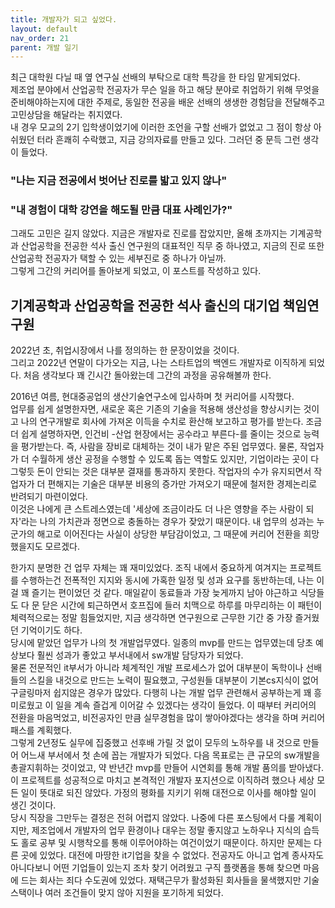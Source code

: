 ```yaml
---
title: 개발자가 되고 싶었다.
layout: default
nav_order: 21
parent: 개발 일기
---
```


최근 대학원 다닐 때 옆 연구실 선배의 부탁으로 대학 특강을 한 타임 맡게되었다.   
제조업 분야에서 산업공학 전공자가 무슨 일을 하고 해당 분야로 취업하기 위해 무엇을 준비해야하는지에 대한 주제로, 동일한 전공을 배운 선배의 생생한 경험담을 전달해주고 고민상담을 해달라는 취지였다.   
내 경우 모교의 2기 입학생이었기에 이러한 조언을 구할 선배가 없었고 그 점이 항상 아쉬웠던 터라 흔쾌히 수락했고, 지금 강의자료를 만들고 있다. 그러던 중 문득 그런 생각이 들었다.   
   
### "나는 지금 전공에서 벗어난 진로를 밟고 있지 않나"
### "내 경험이 대학 강연을 해도될 만큼 대표 사례인가?"   
   

그래도 고민은 길지 않았다. 지금은 개발자로 진로를 잡았지만, 올해 초까지는 기계공학과 산업공학을 전공한 석사 출신 연구원의 대표적인 직무 중 하나였고, 지금의 진로 또한 산업공학 전공자가 택할 수 있는 세부진로 중 하나가 아닐까.   
그렇게 그간의 커리어를 돌아보게 되었고, 이 포스트를 작성하고 있다.


## 기계공학과 산업공학을 전공한 석사 출신의 대기업 책임연구원    
    

2022년 초, 취업시장에서 나를 정의하는 한 문장이었을 것이다.   
그리고 2022년 연말이 다가오는 지금, 나는 스타트업의 백엔드 개발자로 이직하게 되었다. 처음 생각보다 꽤 긴시간 돌아왔는데 그간의 과정을 공유해볼까 한다.
   
2016년 여름, 현대중공업의 생산기술연구소에 입사하며 첫 커리어를 시작했다.   
업무를 쉽게 설명한자면, 새로운 혹은 기존의 기술을 적용해 생산성을 향상시키는 것이고 나의 연구개발로 회사에 가져온 이득을 수치로 환산해 보고하고 평가를 받는다. 조금 더 쉽게 설명하자면, 인건비 -산업 현장에서는 공수라고 부른다-를 줄이는 것으로 능력을 평가받는다. 즉, 사람을 장비로 대체하는 것이 내가 맡은 주된 업무였다. 물론, 작업자가 더 수월하게 생산 공정을 수행할 수 있도록 돕는 역할도 있지만, 기업이라는 곳이 다 그렇듯 돈이 안되는 것은 대부분 결재를 통과하지 못한다. 작업자의 수가 유지되면서 작업자가 더 편해지는 기술은 대부분 비용의 증가만 가져오기 때문에 철저한 경제논리로 반려되기 마련이었다.   
이것은 나에게 큰 스트레스였는데 '세상에 조금이라도 더 나은 영향을 주는 사람이 되자'라는 나의 가치관과 정면으로 충돌하는 경우가 잦았기 때문이다. 내 업무의 성과는 누군가의 해고로 이어진다는 사실이 상당한 부담감이었고, 그 때문에 커리어 전환을 희망했을지도 모르겠다.   
   
한가지 분명한 건 업무 자체는 꽤 재미있었다. 조직 내에서 중요하게 여겨지는 프로젝트를 수행하는건 전폭적인 지지와 동시에 가혹한 일정 및 성과 요구를 동반하는데, 나는 이걸 꽤 즐기는 편이었던 것 같다. 매일같이 동료들과 가장 늦게까지 남아 야근하고 식당들도 다 문 닫은 시간에 퇴근하면서 호프집에 들러 치맥으로 하루를 마무리하는 이 패턴이 체력적으로는 정말 힘들었지만, 지금 생각하면 연구원으로 근무한 기간 중 가장 즐거웠던 기억이기도 하다.   
당시에 맡았던 업무가 나의 첫 개발업무였다. 일종의 mvp를 만드는 업무였는데 당초 예상보다 훨씬 성과가 좋았고 부서내에서 sw개발 담당자가 되었다.   
물론 전문적인 it부서가 아니라 체계적인 개발 프로세스가 없어 대부분이 독학이나 선배들의 스킬을 내것으로 만드는 노력이 필요했고, 구성원들 대부분이 기본cs지식이 없어 구글링마저 쉽지않은 경우가 많았다. 다행히 나는 개발 업무 관련해서 공부하는게 꽤 흥미로웠고 이 일을 계속 즐겁게 이어갈 수 있겠다는 생각이 들었다. 이 때부터 커리어의 전환을 마음먹었고, 비전공자인 만큼 실무경험을 많이 쌓아야겠다는 생각을 하며 커리어 패스를 계획했다.   
그렇게 2년정도 실무에 집중했고 선후배 가릴 것 없이 모두의 노하우를 내 것으로 만들어 어느새 부서에서 첫 손에 꼽는 개발자가 되었다. 다음 목표로는 큰 규모의 sw개발을 총괄지휘하는 것이었고, 약 반년간 mvp를 만들어 시연회를 통해 개발 품의를 받아냈다. 이 프로젝트를 성공적으로 마치고 본격적인 개발자 포지션으로 이직하려 했으나 세상 모든 일이 뜻대로 되진 않았다. 가정의 평화를 지키기 위해 대전으로 이사를 해야할 일이 생긴 것이다.   
당시 직장을 그만두는 결정은 전혀 어렵지 않았다. 나중에 다른 포스팅에서 다룰 계획이지만, 제조업에서 개발자의 업무 환경이나 대우는 정말 좋지않고 노하우나 지식의 습득도 홀로 공부 및 시행착오를 통해 이루어야하는 여건이었기 때문이다. 하지만 문제는 다른 곳에 있었다. 대전에 마땅한 it기업을 찾을 수 없었다. 전공자도 아니고 업계 종사자도 아니다보니 어떤 기업들이 있는지 조차 찾기 어려웠고 구직 플랫폼을 통해 찾으면 마음에 드는 회사는 죄다 수도권에 있었다. 재택근무가 활성화된 회사들을 물색했지만 기술 스택이나 여러 조건들이 맞지 않아 지원을 포기하게 되었다.
